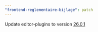 ```yaml
---
"frontend-reglementaire-bijlage": patch
---
```


Update editor-plugins to version [26.0.1](https://github.com/lblod/ember-rdfa-editor-lblod-plugins/releases/tag/v26.0.1)

